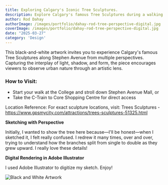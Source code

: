 ```yaml
---
title: Exploring Calgary's Iconic Tree Sculptures.
description: Explore Calgary's famous Tree Sculptures during a walking tour of Stephen Avenue in downtown.
author: Rod Dahay
authorImage: /images/portfolio/dahay-rod-tree-perspective-digital.jpg
coverImage: /images/portfolio/dahay-rod-tree-perspective-digital.jpg
date: "2025-03-27"
category: 'Design'
---
```


This black-and-white artwork invites you to experience Calgary's famous Tree Sculptures along Stephen Avenue from multiple perspectives. Capturing the interplay of light, shadow, and form, the piece encourages viewers to observe urban nature through an artistic lens.

### How to Visit:

+ Start your walk at the College and stroll down Stephen Avenue Mall, or
+ Take the C-Train to Core Shopping Centre for direct access

Location Reference:
For exact sculpture locations, visit: Trees Sculptures - https://www.gpsmycity.com/attractions/trees-sculptures-51325.html

**Sketching with Perspective**

Initially, I wanted to show the tree here because—I'll be honest—when I sketched it, I felt really confused. I redrew it many times, over and over, trying to understand how the branches split from single to double as they grew upward. I really love these details!

**Digital Rendering in Adobe Illustrator**

I used Adobe Illustrator to digitize my sketch. Enjoy!


![Black and White Artwork](/images/portfolio/dahay-rod-tree-perspective-digital-v2.jpg "Perspective Drawing in Black and White (Digital)")

